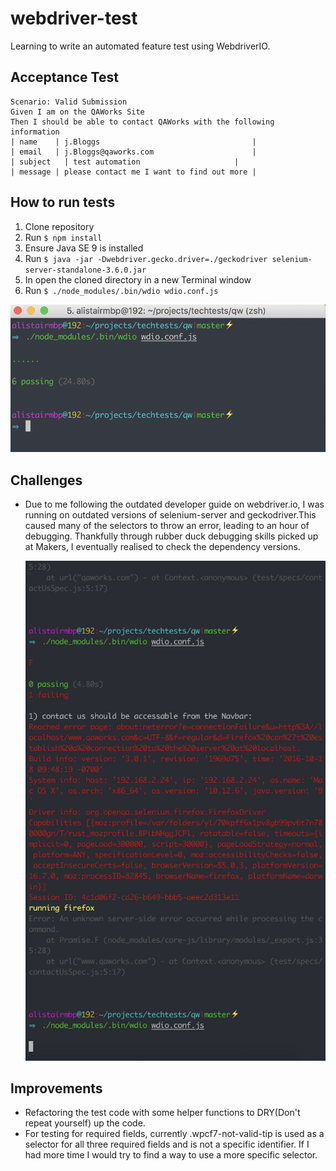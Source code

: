 # webdriver-test
Learning to write an automated feature test using WebdriverIO.

## Acceptance Test
```
Scenario: Valid Submission
Given I am on the QAWorks Site
Then I should be able to contact QAWorks with the following information
| name    | j.Bloggs                                  |     
| email   | j.Bloggs@qaworks.com                      |
| subject   | test automation                     |     
| message | please contact me I want to find out more |
```

## How to run tests
1. Clone repository
2. Run `$ npm install`
3. Ensure Java SE 9 is installed
4. Run `$ java -jar -Dwebdriver.gecko.driver=./geckodriver selenium-server-standalone-3.6.0.jar`
5. In open the cloned directory in a new Terminal window
6. Run `$ ./node_modules/.bin/wdio wdio.conf.js`

![error](./screenshots/passingtests.png)  

## Challenges
* Due to me following the outdated developer guide on webdriver.io, I was running on outdated versions of selenium-server and geckodriver.This caused many of the selectors to throw an error, leading to an hour of debugging. Thankfully through rubber duck debugging skills picked up at Makers, I eventually realised to check the dependency versions.

  ![error](./screenshots/consoleError.png)  

## Improvements
* Refactoring the test code with some helper functions to DRY(Don't repeat yourself) up the code.
* For testing for required fields, currently .wpcf7-not-valid-tip is used as a selector for all three required fields and is not a specific identifier. If I had more time I would try to find a way to use a more specific selector.
